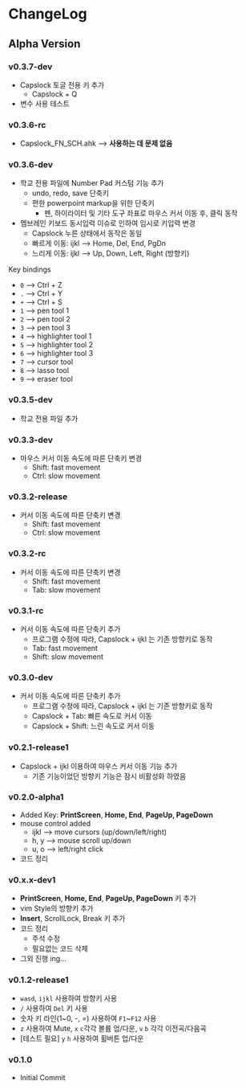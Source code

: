 # ChangeLog

## Alpha Version

### v0.3.7-dev

- Capslock 토글 전용 키 추가
  - Capslock + Q
- 변수 사용 테스트

### v0.3.6-rc

- Capslock_FN_SCH.ahk --> **사용하는 데 문제 없음**

### v0.3.6-dev

- 학교 전용 파일에 Number Pad 커스텀 기능 추가
  - undo, redo, save 단축키
  - 편한 powerpoint markup을 위한 단축키
    - 펜, 하이라이터 및 기타 도구 좌표로 마우스 커서 이동 후, 클릭 동작
- 멤브레인 키보드 동시입력 이슈로 인하여 임시로 키입력 변경
  - Capslock 누른 상태에서 동작은 동일
  - 빠르게 이동: ijkl --> Home, Del, End, PgDn
  - 느리게 이동: ijkl --> Up, Down, Left, Right (방향키)

Key bindings

- `0` --> Ctrl + Z
- `.` --> Ctrl + Y
- `+` --> Ctrl + S
- `1` --> pen tool 1
- `2` --> pen tool 2
- `3` --> pen tool 3
- `4` --> highlighter tool 1
- `5` --> highlighter tool 2
- `6` --> highlighter tool 3
- `7` --> cursor tool
- `8` --> lasso tool
- `9` --> eraser tool

### v0.3.5-dev

- 학교 전용 파일 추가

### v0.3.3-dev

- 마우스 커서 이동 속도에 따른 단축키 변경
  - Shift: fast movement
  - Ctrl: slow movement

### v0.3.2-release

- 커서 이동 속도에 따른 단축키 변경
  - Shift: fast movement
  - Ctrl: slow movement

### v0.3.2-rc

- 커서 이동 속도에 따른 단축키 변경
  - Shift: fast movement
  - Tab: slow movement

### v0.3.1-rc

- 커서 이동 속도에 따른 단축키 추가
  - 프로그램 수정에 따라, Capslock + ijkl 는 기존 방향키로 동작
  - Tab: fast movement
  - Shift: slow movement

### v0.3.0-dev

- 커서 이동 속도에 따른 단축키 추가
  - 프로그램 수정에 따라, Capslock + ijkl 는 기존 방향키로 동작
  - Capslock + Tab: 빠른 속도로 커서 이동
  - Capslock + Shift: 느린 속도로 커서 이동

### v0.2.1-release1

- Capslock + ijkl 이용하여 마우스 커서 이동 기능 추가
  - 기존 기능이었던 방향키 기능은 잠시 비활성화 하였음

### v0.2.0-alpha1

- Added Key: **PrintScreen**, **Home, End**, **PageUp, PageDown**
- mouse control added
  - ijkl --> move cursors (up/down/left/right)
  - h, y --> mouse scroll up/down
  - u, o --> left/right click
- 코드 정리

### v0.x.x-dev1

- **PrintScreen**, **Home, End**, **PageUp, PageDown** 키 추가
- vim Style의 방향키 추가
- **Insert**, ScrollLock, Break 키 추가
- 코드 정리
  - 주석 수정
  - 필요없는 코드 삭제
- 그외 진행 ing...

### v0.1.2-release1

- `wasd`, `ijkl` 사용하여 방향키 사용
- `/` 사용하여 `Del` 키 사용
- 숫자 키 라인(1~0, -, =) 사용하여 `F1`~`F12` 사용
- `z` 사용하여 Mute, `x` `c`각각 볼륨 업/다운, `v` `b` 각각 이전곡/다음곡
- [테스트 필요] `y` `h` 사용하여 휠버튼 업/다운

### v0.1.0

- Initial Commit
